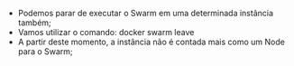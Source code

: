 * Podemos parar de executar o Swarm em uma determinada instância também;
* Vamos utilizar o comando: docker swarm leave
* A partir deste momento, a instância não é contada mais como um Node para o Swarm;
